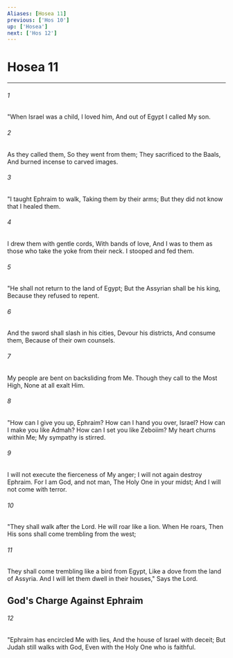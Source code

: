 ```yaml
---
Aliases: [Hosea 11]
previous: ['Hos 10']
up: ['Hosea']
next: ['Hos 12']
---
```

# Hosea 11

***


###### 1 
"When Israel was a child, I loved him, And out of Egypt I called My son. 

###### 2 
As they called them, So they went from them; They sacrificed to the Baals, And burned incense to carved images. 

###### 3 
"I taught Ephraim to walk, Taking them by their arms; But they did not know that I healed them. 

###### 4 
I drew them with gentle cords, With bands of love, And I was to them as those who take the yoke from their neck. I stooped and fed them. 

###### 5 
"He shall not return to the land of Egypt; But the Assyrian shall be his king, Because they refused to repent. 

###### 6 
And the sword shall slash in his cities, Devour his districts, And consume them, Because of their own counsels. 

###### 7 
My people are bent on backsliding from Me. Though they call to the Most High, None at all exalt Him. 

###### 8 
"How can I give you up, Ephraim? How can I hand you over, Israel? How can I make you like Admah? How can I set you like Zeboiim? My heart churns within Me; My sympathy is stirred. 

###### 9 
I will not execute the fierceness of My anger; I will not again destroy Ephraim. For I am God, and not man, The Holy One in your midst; And I will not come with terror. 

###### 10 
"They shall walk after the Lord. He will roar like a lion. When He roars, Then His sons shall come trembling from the west; 

###### 11 
They shall come trembling like a bird from Egypt, Like a dove from the land of Assyria. And I will let them dwell in their houses," Says the Lord.

## God's Charge Against Ephraim 

###### 12 
"Ephraim has encircled Me with lies, And the house of Israel with deceit; But Judah still walks with God, Even with the Holy One who is faithful.
